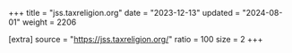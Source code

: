 +++
title = "jss.taxreligion.org"
date = "2023-12-13"
updated = "2024-08-01"
weight = 2206

[extra]
source = "https://jss.taxreligion.org/"
ratio = 100
size = 2
+++
